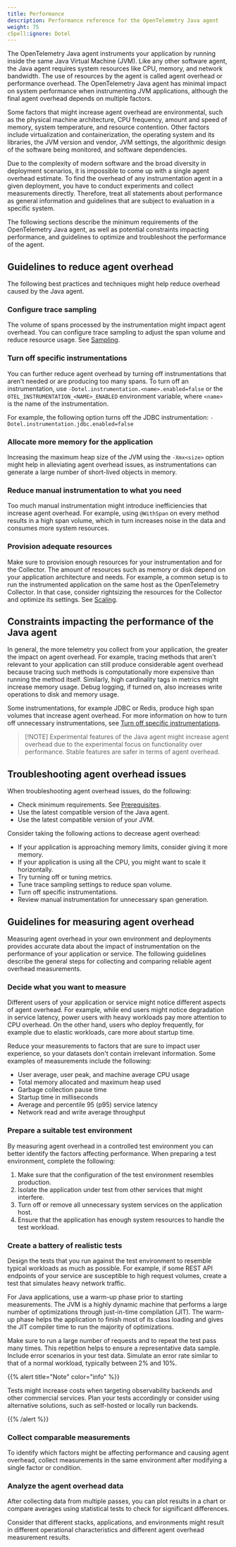 ```yaml
---
title: Performance
description: Performance reference for the OpenTelemetry Java agent
weight: 75
cSpell:ignore: Dotel
---
```


The OpenTelemetry Java agent instruments your application by running inside the
same Java Virtual Machine (JVM). Like any other software agent, the Java agent
requires system resources like CPU, memory, and network bandwidth. The use of
resources by the agent is called agent overhead or performance overhead. The
OpenTelemetry Java agent has minimal impact on system performance when
instrumenting JVM applications, although the final agent overhead depends on
multiple factors.

Some factors that might increase agent overhead are environmental, such as the
physical machine architecture, CPU frequency, amount and speed of memory, system
temperature, and resource contention. Other factors include virtualization and
containerization, the operating system and its libraries, the JVM version and
vendor, JVM settings, the algorithmic design of the software being monitored,
and software dependencies.

Due to the complexity of modern software and the broad diversity in deployment
scenarios, it is impossible to come up with a single agent overhead estimate. To
find the overhead of any instrumentation agent in a given deployment, you have
to conduct experiments and collect measurements directly. Therefore, treat all
statements about performance as general information and guidelines that are
subject to evaluation in a specific system.

The following sections describe the minimum requirements of the OpenTelemetry
Java agent, as well as potential constraints impacting performance, and
guidelines to optimize and troubleshoot the performance of the agent.

## Guidelines to reduce agent overhead

The following best practices and techniques might help reduce overhead caused by
the Java agent.

### Configure trace sampling

The volume of spans processed by the instrumentation might impact agent
overhead. You can configure trace sampling to adjust the span volume and reduce
resource usage. See [Sampling](/docs/languages/java/sampling).

### Turn off specific instrumentations

You can further reduce agent overhead by turning off instrumentations that
aren't needed or are producing too many spans. To turn off an instrumentation,
use `-Dotel.instrumentation.<name>.enabled=false` or the
`OTEL_INSTRUMENTATION_<NAME>_ENABLED` environment variable, where `<name>` is
the name of the instrumentation.

For example, the following option turns off the JDBC instrumentation:
`-Dotel.instrumentation.jdbc.enabled=false`

### Allocate more memory for the application

Increasing the maximum heap size of the JVM using the `-Xmx<size>` option might
help in alleviating agent overhead issues, as instrumentations can generate a
large number of short-lived objects in memory.

### Reduce manual instrumentation to what you need

Too much manual instrumentation might introduce inefficiencies that increase
agent overhead. For example, using `@WithSpan` on every method results in a high
span volume, which in turn increases noise in the data and consumes more system
resources.

### Provision adequate resources

Make sure to provision enough resources for your instrumentation and for the
Collector. The amount of resources such as memory or disk depend on your
application architecture and needs. For example, a common setup is to run the
instrumented application on the same host as the OpenTelemetry Collector. In
that case, consider rightsizing the resources for the Collector and optimize its
settings. See [Scaling](/docs/collector/scaling/).

## Constraints impacting the performance of the Java agent

In general, the more telemetry you collect from your application, the greater
the impact on agent overhead. For example, tracing methods that aren't
relevant to your application can still produce considerable agent overhead
because tracing such methods is computationally more expensive than running the
method itself. Similarly, high cardinality tags in metrics might increase memory
usage. Debug logging, if turned on, also increases write operations to disk and
memory usage.

Some instrumentations, for example JDBC or Redis, produce high span volumes that
increase agent overhead. For more information on how to turn off unnecessary
instrumentations, see
[Turn off specific instrumentations](#turn-off-specific-instrumentations).

> [!NOTE] Experimental features of the Java agent might increase agent overhead
> due to the experimental focus on functionality over performance. Stable
> features are safer in terms of agent overhead.

## Troubleshooting agent overhead issues

When troubleshooting agent overhead issues, do the following:

- Check minimum requirements. See
  [Prerequisites](/docs/languages/java/getting-started/#prerequisites).
- Use the latest compatible version of the Java agent.
- Use the latest compatible version of your JVM.

Consider taking the following actions to decrease agent overhead:

- If your application is approaching memory limits, consider giving it more
  memory.
- If your application is using all the CPU, you might want to scale it
  horizontally.
- Try turning off or tuning metrics.
- Tune trace sampling settings to reduce span volume.
- Turn off specific instrumentations.
- Review manual instrumentation for unnecessary span generation.

## Guidelines for measuring agent overhead

Measuring agent overhead in your own environment and deployments provides
accurate data about the impact of instrumentation on the performance of your
application or service. The following guidelines describe the general steps for
collecting and comparing reliable agent overhead measurements.

### Decide what you want to measure

Different users of your application or service might notice different aspects of
agent overhead. For example, while end users might notice degradation in service
latency, power users with heavy workloads pay more attention to CPU overhead. On
the other hand, users who deploy frequently, for example due to elastic
workloads, care more about startup time.

Reduce your measurements to factors that are sure to impact user experience, so
your datasets don't contain irrelevant information. Some examples of
measurements include the following:

- User average, user peak, and machine average CPU usage
- Total memory allocated and maximum heap used
- Garbage collection pause time
- Startup time in milliseconds
- Average and percentile 95 (p95) service latency
- Network read and write average throughput

### Prepare a suitable test environment

By measuring agent overhead in a controlled test environment you can better
identify the factors affecting performance. When preparing a test environment,
complete the following:

1.  Make sure that the configuration of the test environment resembles
    production.
2.  Isolate the application under test from other services that might interfere.
3.  Turn off or remove all unnecessary system services on the application host.
4.  Ensure that the application has enough system resources to handle the test
    workload.

### Create a battery of realistic tests

Design the tests that you run against the test environment to resemble typical
workloads as much as possible. For example, if some REST API endpoints of your
service are susceptible to high request volumes, create a test that simulates
heavy network traffic.

For Java applications, use a warm-up phase prior to starting measurements. The
JVM is a highly dynamic machine that performs a large number of optimizations
through just-in-time compilation (JIT). The warm-up phase helps the application
to finish most of its class loading and gives the JIT compiler time to run the
majority of optimizations.

Make sure to run a large number of requests and to repeat the test pass many
times. This repetition helps to ensure a representative data sample. Include
error scenarios in your test data. Simulate an error rate similar to that of a
normal workload, typically between 2% and 10%.

{{% alert title="Note" color="info" %}}

Tests might increase costs when targeting observability backends and other
commercial services. Plan your tests accordingly or consider using alternative
solutions, such as self-hosted or locally run backends.

{{% /alert %}}

### Collect comparable measurements

To identify which factors might be affecting performance and causing agent
overhead, collect measurements in the same environment after modifying a single
factor or condition.

### Analyze the agent overhead data

After collecting data from multiple passes, you can plot results in a chart or
compare averages using statistical tests to check for significant differences.

Consider that different stacks, applications, and environments might result in
different operational characteristics and different agent overhead measurement
results.
